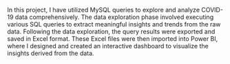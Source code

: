 In this project, I have utilized MySQL queries to explore and analyze COVID-19 data comprehensively. The data exploration phase involved executing various SQL queries to extract meaningful insights and trends from the raw data. Following the data exploration, the query results were exported and saved in Excel format. These Excel files were then imported into Power BI, where I designed and created an interactive dashboard to visualize the insights derived from the data.
